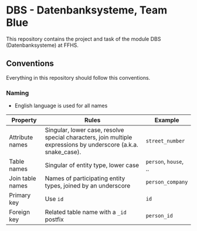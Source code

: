# DBS - Datenbanksysteme, Team Blue
This repository contains the project and task of the module DBS (Datenbanksysteme) at FFHS. 

## Conventions
Everything in this repository should follow this conventions.

### Naming
 - English language is used for all names

Property | Rules | Example
--- | --- | ---
Attribute names | Singular, lower case, resolve special characters, join multiple expressions by underscore (a.k.a. snake_case). | ``street_number``  
Table names | Singular of entity type, lower case | ``person``, ``house``, ..
Join table names | Names of participating entity types, joined by an underscore | ``person_company``
Primary key | Use ``id`` | ``id``
Foreign key | Related table name with a ``_id`` postfix | ``person_id``
